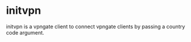 # initvpn
initvpn is a vpngate client to connect vpngate clients by passing a country code argument.

